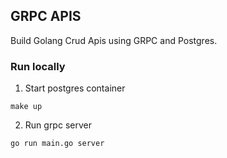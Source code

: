 ## GRPC APIS
Build Golang Crud Apis using GRPC and Postgres.


### Run locally
1. Start postgres container
````
make up
````

2. Run grpc server
````
go run main.go server
````
